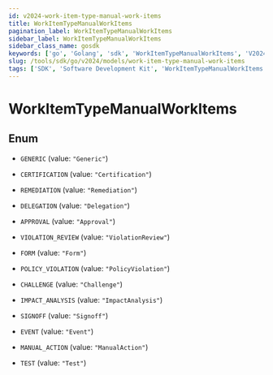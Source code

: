 ```yaml
---
id: v2024-work-item-type-manual-work-items
title: WorkItemTypeManualWorkItems
pagination_label: WorkItemTypeManualWorkItems
sidebar_label: WorkItemTypeManualWorkItems
sidebar_class_name: gosdk
keywords: ['go', 'Golang', 'sdk', 'WorkItemTypeManualWorkItems', 'V2024WorkItemTypeManualWorkItems'] 
slug: /tools/sdk/go/v2024/models/work-item-type-manual-work-items
tags: ['SDK', 'Software Development Kit', 'WorkItemTypeManualWorkItems', 'V2024WorkItemTypeManualWorkItems']
---
```


# WorkItemTypeManualWorkItems

## Enum


* `GENERIC` (value: `"Generic"`)

* `CERTIFICATION` (value: `"Certification"`)

* `REMEDIATION` (value: `"Remediation"`)

* `DELEGATION` (value: `"Delegation"`)

* `APPROVAL` (value: `"Approval"`)

* `VIOLATION_REVIEW` (value: `"ViolationReview"`)

* `FORM` (value: `"Form"`)

* `POLICY_VIOLATION` (value: `"PolicyViolation"`)

* `CHALLENGE` (value: `"Challenge"`)

* `IMPACT_ANALYSIS` (value: `"ImpactAnalysis"`)

* `SIGNOFF` (value: `"Signoff"`)

* `EVENT` (value: `"Event"`)

* `MANUAL_ACTION` (value: `"ManualAction"`)

* `TEST` (value: `"Test"`)


